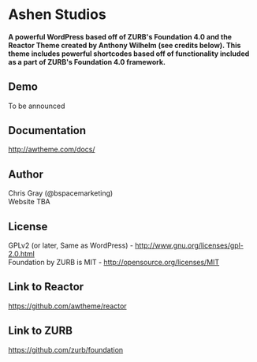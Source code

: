Ashen Studios
=======

#### A powerful WordPress based off of ZURB's Foundation 4.0 and the Reactor Theme created by Anthony Wilhelm (see credits below). This theme includes powerful shortcodes based off of functionality included as a part of ZURB's Foundation 4.0 framework.


Demo
----

To be announced


Documentation
-------------

http://awtheme.com/docs/


Author
------

Chris Gray (@bspacemarketing)<br/>
Website TBA


License
-------

GPLv2 (or later, Same as WordPress) - http://www.gnu.org/licenses/gpl-2.0.html<br/>
Foundation by ZURB is MIT - http://opensource.org/licenses/MIT<br/>

Link to Reactor
---------------

https://github.com/awtheme/reactor

Link to ZURB
------------
https://github.com/zurb/foundation

